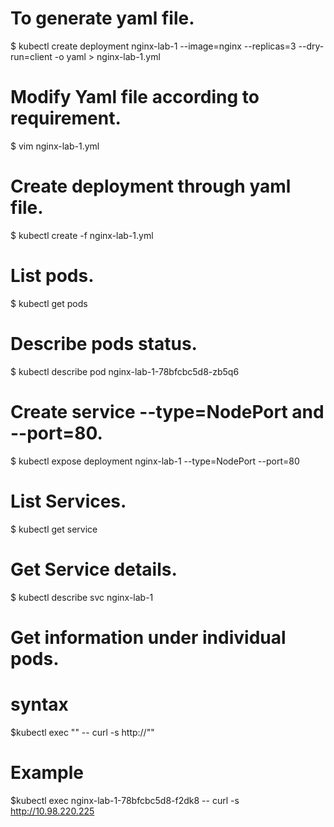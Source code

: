 # To generate yaml file.
$ kubectl create deployment nginx-lab-1 --image=nginx --replicas=3 --dry-run=client -o yaml > nginx-lab-1.yml

# Modify Yaml file according to requirement.
$ vim nginx-lab-1.yml

# Create deployment through yaml file.
$ kubectl create -f nginx-lab-1.yml

# List pods.
$ kubectl get pods

# Describe pods status.
$ kubectl describe pod nginx-lab-1-78bfcbc5d8-zb5q6

# Create service --type=NodePort and --port=80.
$ kubectl expose deployment nginx-lab-1 --type=NodePort --port=80

# List Services.
$ kubectl get service

# Get Service details.
$ kubectl describe svc nginx-lab-1

# Get information under individual pods.
# syntax
$kubectl exec "<pod name>" -- curl -s http://"<service IP>"

# Example
$kubectl exec nginx-lab-1-78bfcbc5d8-f2dk8 -- curl -s http://10.98.220.225